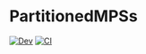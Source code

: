 # PartitionedMPSs

[![Dev](https://img.shields.io/badge/docs-dev-blue.svg)](https://tensor4all.github.io/PartitionedMPSs.jl/dev)
[![CI](https://github.com/tensor4all/PartitionedMPSs.jl/actions/workflows/CI.yml/badge.svg)](https://github.com/tensor4all/PartitionedMPSs.jl/actions/workflows/CI.yml)
